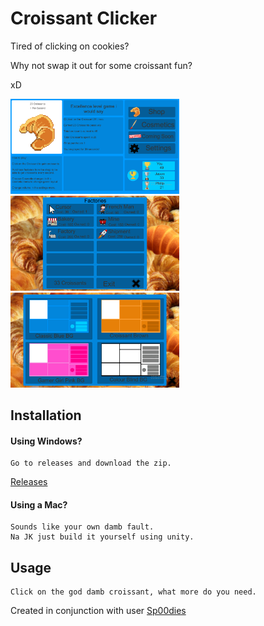 # Croissant Clicker

Tired of clicking on cookies?

Why not swap it out for some croissant fun?

xD

<p float="left">
  <img src="Images/Main Menu.png" alt="MainMenu" width="270" />
  <img src="Images/Upgrades.png" alt="Upgrades" width="270" /> 
  <img src="Images/Themes.png" alt="Themes" width="270" />
</p>

## Installation

#### Using Windows?
```
Go to releases and download the zip.
```
[Releases](https://github.com/Animeboynz/CroissantClicker/releases)
#### Using a Mac?

```
Sounds like your own damb fault. 
Na JK just build it yourself using unity.
```

## Usage

```
Click on the god damb croissant, what more do you need.
```

Created in conjunction with user [Sp00dies](https://github.com/spoodies)
